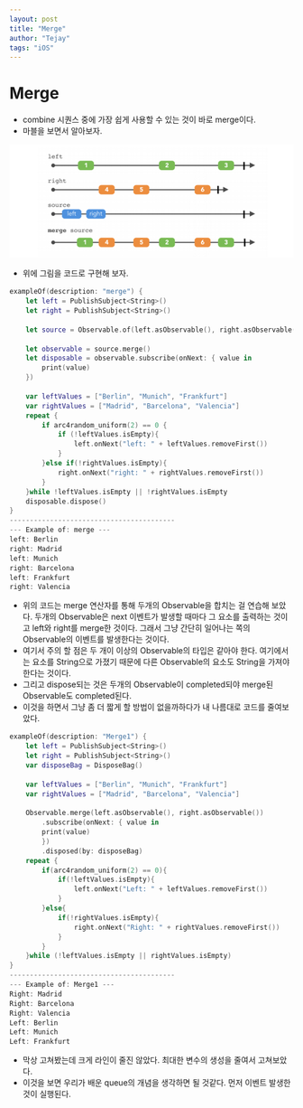 ```yaml
---
layout: post
title: "Merge"
author: "Tejay"
tags: "iOS"
---
```


# Merge

* combine 시퀀스 중에 가장 쉽게 사용할 수 있는 것이 바로 merge이다.
* 마블을 보면서 알아보자.

<img src="https://github.com/simajune/RxSwift/blob/master/Documents/Ch9-2/1.png?raw=true" width="800px"/>

* 위에 그림을 코드로 구현해 보자.

```swift
exampleOf(description: "merge") {
    let left = PublishSubject<String>()
    let right = PublishSubject<String>()

    let source = Observable.of(left.asObservable(), right.asObservable())

    let observable = source.merge()
    let disposable = observable.subscribe(onNext: { value in
        print(value)
    })

    var leftValues = ["Berlin", "Munich", "Frankfurt"]
    var rightValues = ["Madrid", "Barcelona", "Valencia"]
    repeat {
        if arc4random_uniform(2) == 0 {
            if (!leftValues.isEmpty){
                left.onNext("left: " + leftValues.removeFirst())
            }
        }else if(!rightValues.isEmpty){
            right.onNext("right: " + rightValues.removeFirst())
        }
    }while !leftValues.isEmpty || !rightValues.isEmpty
    disposable.dispose()
}
-----------------------------------------
--- Example of: merge ---
left: Berlin
right: Madrid
left: Munich
right: Barcelona
left: Frankfurt
right: Valencia
```

* 위의 코드는 merge 연산자를 통해 두개의 Observable을 합치는 걸 연습해 보았다. 두개의 Observable은 next 이벤트가 발생할 때마다 그 요소를 출력하는 것이고 left와 right를 merge한 것이다. 그래서 그냥 간단히 일어나는 쪽의 Observable의 이벤트를 발생한다는 것이다.
* 여기서 주의 할 점은 두 개이 이상의 Observable의 타입은 같아야 한다. 여기에서는 요소를 String으로 가졌기 때문에 다른 Observable의 요소도 String을 가져야한다는 것이다.
* 그리고 dispose되는 것은 두개의 Observable이 completed되야 merge된 Observable도 completed된다.
* 이것을 하면서 그냥 좀 더 짧게 할 방법이 없을까하다가 내 나름대로 코드를 줄여보았다.

```swift
exampleOf(description: "Merge1") {
    let left = PublishSubject<String>()
    let right = PublishSubject<String>()
    var disposeBag = DisposeBag()

    var leftValues = ["Berlin", "Munich", "Frankfurt"]
    var rightValues = ["Madrid", "Barcelona", "Valencia"]

    Observable.merge(left.asObservable(), right.asObservable())
        .subscribe(onNext: { value in
        print(value)
        })
        .disposed(by: disposeBag)
    repeat {
        if(arc4random_uniform(2) == 0){
            if(!leftValues.isEmpty){
                left.onNext("Left: " + leftValues.removeFirst())
            }
        }else{
            if(!rightValues.isEmpty){
                right.onNext("Right: " + rightValues.removeFirst())
            }
        }
    }while (!leftValues.isEmpty || rightValues.isEmpty)
}
-----------------------------------------
--- Example of: Merge1 ---
Right: Madrid
Right: Barcelona
Right: Valencia
Left: Berlin
Left: Munich
Left: Frankfurt
```

* 막상 고쳐봤는데 크게 라인이 줄진 않았다. 최대한 변수의 생성을 줄여서 고쳐보았다.
* 이것을 보면 우리가 배운 queue의 개념을 생각하면 될 것같다. 먼저 이벤트 발생한 것이 실행된다.
